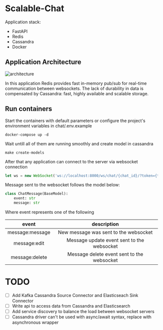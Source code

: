 # Scalable-Chat

Application stack:

* FastAPI
* Redis
* Cassandra
* Docker


## Application Architecture
![architecture](https://uc583fcec2add7a8da090f32d27c.previews.dropboxusercontent.com/p/thumb/ABzfENvKKPBKt_f0Labt3VLgHz64WMKnB1eLR-WOQ0kvTAaDsMo5VPjAJ91Bl7KmTzFlT-E2Gb0nVC6N2fA0SQxAsO2pX4QVDMO_ScLPrRlMkceX-7sJfORkxoQEbVdlNX8bLD8u6y62YYMaf6oCIuSGxXJEdvOEMyswuRqGIUujXk9mCB66hCHg2NZb166AEiIdAmMK_sIWMX5JMQeDosk55t_TMFZDX8SZnFlesq4zSpwaVPYr_wG9aN_ViKS93la-Th_mX9ZfGCJmxNjFOc7s1vF-K23wQTfiKb8lGBqZV4Q8zi_dQr6COo49-rf2hTCw36IFlkCtOHYZdvYkaK4Hh5whOIWJSJ4m0i1405mPzlUOGFy_urogqNnlt2yO5_GMOPmdwmf5O-Mv_UsvVX4BZKbPtorOQWVUnPNuW43qPw/p.png)

In this application Redis provides fast in-memory pub/sub for real-time communication between websockets. The lack of durability in data is compensated by Cassandra: fast, highly available and scalable storage.


## Run containers
Start the containers with default parameters or configure the project's environment variables in chat/.env.example
```
docker-compose up -d
```
Wait untill all of them are running smoothly and create model in cassandra
```
make create-models
```

After that any application can connect to the server via websocket connection
```javascript
let ws = new WebSocket('ws://localhost:8000/ws/chat/{chat_id}/?token={token}')
```

Message sent to the websocket follows the model below:
```python
class ChatMessage(BaseModel):
    event: str
    message: str
```
Where event represents one of the following

|    **event**    |               **description**              |
|:---------------:|:------------------------------------------:|
| message:message | New message was sent to the websocket      |
| message:edit    | Message update event sent to the websocket |
| message:delete  | Message delete event sent to the websocket |


# TODO

- [ ] Add Kafka Cassandra Source Connector and Elasticseach Sink Connector
- [ ] Write api to access data from Cassandra and Elasticsearch
- [ ] Add service discovery to balance the load between websocket servers
- [ ] Cassandra driver can't be used with async/await syntax, replace with asynchronous wrapper

